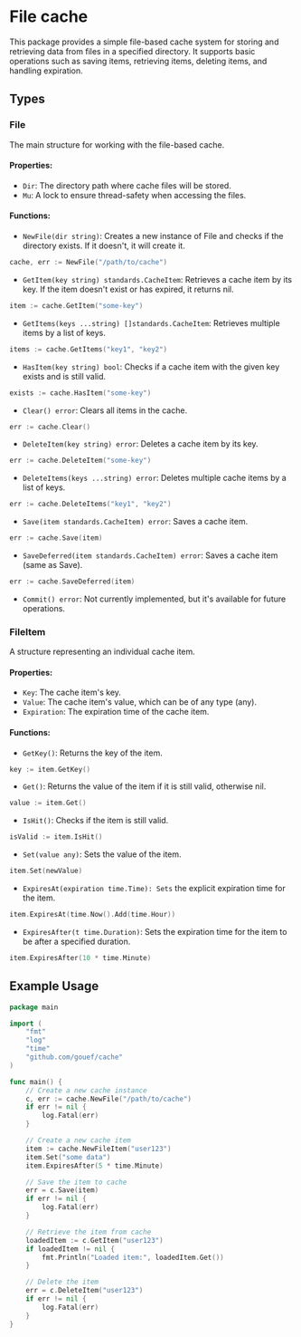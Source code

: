 # File cache
This package provides a simple file-based cache system for storing and retrieving data from files in a specified directory. It supports basic operations such as saving items, retrieving items, deleting items, and handling expiration.

## Types

### File
The main structure for working with the file-based cache.

#### Properties:
- `Dir`: The directory path where cache files will be stored.
- `Mu`: A lock to ensure thread-safety when accessing the files.

#### Functions:
- `NewFile(dir string)`: Creates a new instance of File and checks if the directory exists. If it doesn't, it will create it.

```go
cache, err := NewFile("/path/to/cache")
```

- `GetItem(key string) standards.CacheItem`: Retrieves a cache item by its key. If the item doesn't exist or has expired, it returns nil.

```go
item := cache.GetItem("some-key")
```

- `GetItems(keys ...string) []standards.CacheItem`: Retrieves multiple items by a list of keys.

```go
items := cache.GetItems("key1", "key2")
```

- `HasItem(key string) bool`: Checks if a cache item with the given key exists and is still valid.

```go
exists := cache.HasItem("some-key")
```

- `Clear() error`: Clears all items in the cache.

```go
err := cache.Clear()
```

- `DeleteItem(key string) error`: Deletes a cache item by its key.

```go
err := cache.DeleteItem("some-key")
```

- `DeleteItems(keys ...string) error`: Deletes multiple cache items by a list of keys.

```go
err := cache.DeleteItems("key1", "key2")
```

- `Save(item standards.CacheItem) error`: Saves a cache item.

```go
err := cache.Save(item)
```

- `SaveDeferred(item standards.CacheItem) error`: Saves a cache item (same as Save).

```go
err := cache.SaveDeferred(item)
```

- `Commit() error`: Not currently implemented, but it's available for future operations.

### FileItem
A structure representing an individual cache item.

#### Properties:
- `Key`: The cache item's key.
- `Value`: The cache item's value, which can be of any type (any).
- `Expiration`: The expiration time of the cache item.

#### Functions:
- `GetKey()`: Returns the key of the item.

```go
key := item.GetKey()
```

- `Get()`: Returns the value of the item if it is still valid, otherwise nil.

```go
value := item.Get()
```

- `IsHit()`: Checks if the item is still valid.

```go
isValid := item.IsHit()
```

- `Set(value any)`: Sets the value of the item.

```go
item.Set(newValue)
```

- `ExpiresAt(expiration time.Time): Sets` the explicit expiration time for the item.

```go
item.ExpiresAt(time.Now().Add(time.Hour))
```

- `ExpiresAfter(t time.Duration)`: Sets the expiration time for the item to be after a specified duration.

```go
item.ExpiresAfter(10 * time.Minute)
```

## Example Usage

```go
package main

import (
	"fmt"
	"log"
	"time"
	"github.com/gouef/cache"
)

func main() {
	// Create a new cache instance
	c, err := cache.NewFile("/path/to/cache")
	if err != nil {
		log.Fatal(err)
	}

	// Create a new cache item
	item := cache.NewFileItem("user123")
	item.Set("some data")
	item.ExpiresAfter(5 * time.Minute)

	// Save the item to cache
	err = c.Save(item)
	if err != nil {
		log.Fatal(err)
	}

	// Retrieve the item from cache
	loadedItem := c.GetItem("user123")
	if loadedItem != nil {
		fmt.Println("Loaded item:", loadedItem.Get())
	}

	// Delete the item
	err = c.DeleteItem("user123")
	if err != nil {
		log.Fatal(err)
	}
}
```